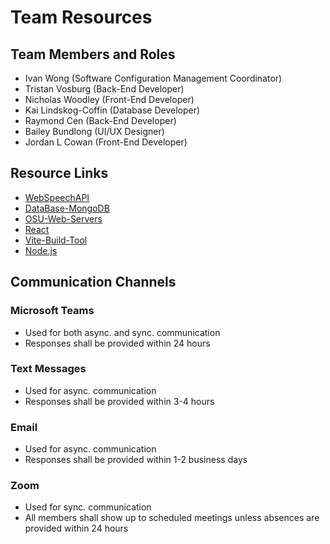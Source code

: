 # Team Resources

## Team Members and Roles
* Ivan Wong (Software Configuration Management Coordinator)
* Tristan Vosburg (Back-End Developer)
* Nicholas Woodley (Front-End Developer)
* Kai Lindskog-Coffin (Database Developer)
* Raymond Cen (Back-End Developer)
* Bailey Bundlong (UI/UX Designer)
* Jordan L Cowan (Front-End Developer)

## Resource Links
* [WebSpeechAPI](https://developer.mozilla.org/en-US/docs/Web/API/Web_Speech_API/Using_the_Web_Speech_API)
* [DataBase-MongoDB](https://www.mongodb.com/)
* [OSU-Web-Servers](https://web.engr.oregonstate.edu/~wongiv)
* [React](https://react.dev/learn)
* [Vite-Build-Tool](https://vite.dev/guide/)
* [Node.js](https://nodejs.org/en/learn/getting-started/introduction-to-nodejs)

## Communication Channels

### Microsoft Teams
- Used for both async. and sync. communication
- Responses shall be provided within 24 hours
### Text Messages
- Used for async. communication
- Responses shall be provided within 3-4 hours
### Email
- Used for async. communication
- Responses shall be provided within 1-2 business days
### Zoom
- Used for sync. communication
- All members shall show up to scheduled meetings unless absences are provided within 24 hours
